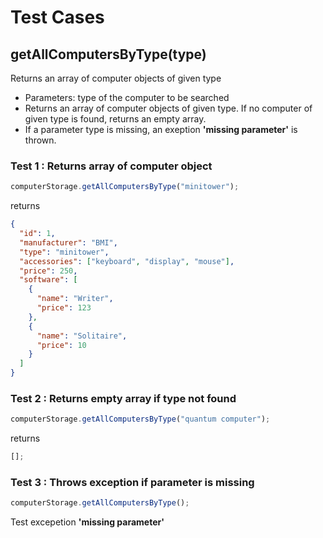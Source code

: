 # Test Cases

## **getAllComputersByType(type)**

Returns an array of computer objects of given type

- Parameters: type of the computer to be searched
- Returns an array of computer objects of given type. If no computer of given type is found, returns an empty array.
- If a parameter type is missing, an exeption **'missing parameter'** is thrown.

### Test 1 : Returns array of computer object

```js
computerStorage.getAllComputersByType("minitower");
```

returns

```json
{
  "id": 1,
  "manufacturer": "BMI",
  "type": "minitower",
  "accessories": ["keyboard", "display", "mouse"],
  "price": 250,
  "software": [
    {
      "name": "Writer",
      "price": 123
    },
    {
      "name": "Solitaire",
      "price": 10
    }
  ]
}
```

### Test 2 : Returns empty array if type not found

```js
computerStorage.getAllComputersByType("quantum computer");
```

returns

```js
[];
```

### Test 3 : Throws exception if parameter is missing

```js
computerStorage.getAllComputersByType();
```

Test excepetion **'missing parameter'**
